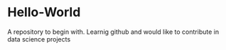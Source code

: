 # Hello-World
A repository to begin with.
Learnig github and would like to contribute in data science projects
